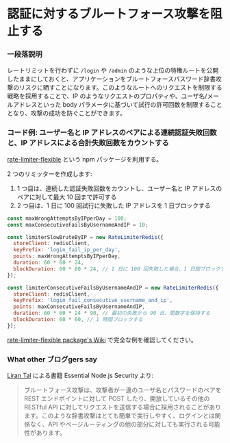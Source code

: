 # 認証に対するブルートフォース攻撃を阻止する

### 一段落説明

レートリミットを行わずに `/login` や `/admin` のような上位の特権ルートを公開したままにしておくと、アプリケーションをブルートフォースパスワード辞書攻撃のリスクに晒すことになります。このようなルートへのリクエストを制限する戦略を採用することで、IP のようなリクエストのプロパティや、ユーザ名/メールアドレスといった body パラメータに基づいて試行の許可回数を制限することとなり、攻撃の成功を防ぐことができます。

### コード例: ユーザー名と IP アドレスのペアによる連続認証失敗回数と、IP アドレスによる合計失敗回数をカウントする

[rate-limiter-flexible](https://www.npmjs.com/package/rate-limiter-flexible) という npm パッケージを利用する。

2 つのリミッターを作成します:
1. 1 つ目は、連続した認証失敗回数をカウントし、ユーザー名と IP アドレスのペアに対して最大 10 回まで許可する
2. 2 つ目は、1 日に 100 回試行に失敗した IP アドレスを 1 日ブロックする

```javascript
const maxWrongAttemptsByIPperDay = 100;
const maxConsecutiveFailsByUsernameAndIP = 10;

const limiterSlowBruteByIP = new RateLimiterRedis({
  storeClient: redisClient,
  keyPrefix: 'login_fail_ip_per_day',
  points: maxWrongAttemptsByIPperDay,
  duration: 60 * 60 * 24,
  blockDuration: 60 * 60 * 24, // 1 日に 100 回失敗した場合、1 日間ブロックする
});

const limiterConsecutiveFailsByUsernameAndIP = new RateLimiterRedis({
  storeClient: redisClient,
  keyPrefix: 'login_fail_consecutive_username_and_ip',
  points: maxConsecutiveFailsByUsernameAndIP,
  duration: 60 * 60 * 24 * 90, // 最初の失敗から 90 日、間数字を保持する
  blockDuration: 60 * 60, // 1 時間ブロックする
});
```

[rate-limiter-flexible package's Wiki](https://github.com/animir/node-rate-limiter-flexible/wiki/Overall-example#login-endpoint-protection) で完全な例を確認してください。

### What other ブログgers say

[Liran Tal](https://leanpub.com/nodejssecurity) による書籍 Essential Node.js Security より:
> ブルートフォース攻撃は、攻撃者が一連のユーザ名とパスワードのペアを REST エンドポイントに対して POST したり、開放しているその他の RESTful API に対してリクエストを送信する場合に採用されることがあります。このような辞書攻撃はとても簡単で実行しやすく、ログインとは関係なく、API やページルーティングの他の部分に対しても実行される可能性があります。
